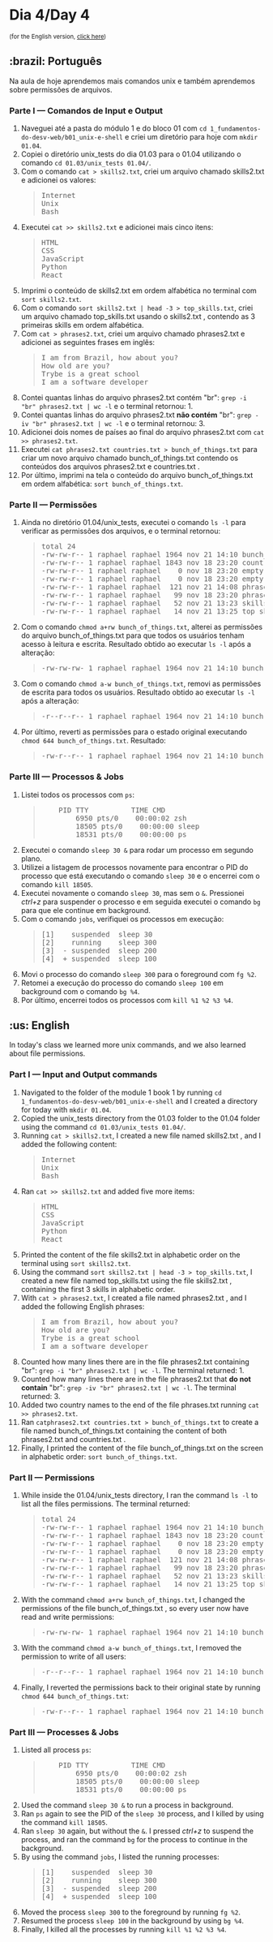 # Dia 4/Day 4
<small>(for the English version, <a href="#en">click here</a>)</small>
<h2>:brazil: Português</h2>
<p>Na aula de hoje aprendemos mais comandos unix e também aprendemos sobre permissões de arquivos.</p>
<h3>Parte I — Comandos de Input e Output</h3>
<ol>
  <li>Naveguei até a pasta do módulo 1 e do bloco 01 com <code>cd 1_fundamentos-do-desv-web/b01_unix-e-shell</code> e criei um diretório para hoje com <code>mkdir 01.04</code>.
  <li>Copiei o diretório unix_tests do dia 01.03 para o 01.04 utilizando o comando <code>cd 01.03/unix_tests 01.04/</code>.
  <li>Com o comando <code>cat > skills2.txt</code>, criei um arquivo chamado skills2.txt e adicionei os valores:
    <blockquote>
      <pre>
Internet
Unix
Bash</pre>
    </blockquote>
  <li>Executei <code>cat >> skills2.txt</code> e adicionei mais cinco itens:
    <blockquote>
      <pre>
HTML
CSS
JavaScript
Python
React</pre>
    </blockquote>
  <li>Imprimi o conteúdo de skills2.txt em ordem alfabética no terminal com <code>sort skills2.txt</code>.
  <li>Com o comando <code>sort skills2.txt | head -3 > top_skills.txt</code>, criei um arquivo chamado top_skills.txt usando o skills2.txt , contendo as 3 primeiras skills em ordem alfabética.
  <li>Com <code>cat > phrases2.txt</code>, criei um arquivo chamado phrases2.txt e adicionei as seguintes frases em inglês:
    <blockquote>
      <pre>
I am from Brazil, how about you?
How old are you?
Trybe is a great school
I am a software developer</pre>
    </blockquote>
  <li>Contei quantas linhas do arquivo phrases2.txt contém "br": <code>grep -i "br" phrases2.txt | wc -l</code> e o terminal retornou: 1.
  <li>Contei quantas linhas do arquivo phrases2.txt <strong>não contém</strong> "br": <code>grep -iv "br" phrases2.txt | wc -l</code> e o terminal retornou: 3.
  <li>Adicionei dois nomes de países ao final do arquivo phrases2.txt com <code>cat >> phrases2.txt</code>.
  <li>Executei <code>cat phrases2.txt countries.txt > bunch_of_things.txt</code> para criar um novo arquivo chamado bunch_of_things.txt contendo os conteúdos dos arquivos phrases2.txt e countries.txt .
  <li>Por último, imprimi na tela o conteúdo do arquivo bunch_of_things.txt em ordem alfabética: <code>sort bunch_of_things.txt</code>.
</ol>
<h3>Parte II — Permissões</h3>
<ol>
  <li>Ainda no diretório 01.04/unix_tests, executei o comando <code>ls -l</code> para verificar as permissões dos arquivos, e o terminal retornou:
    <blockquote>
      <pre>
total 24
-rw-rw-r-- 1 raphael raphael 1964 nov 21 14:10 bunch_of_things.txt
-rw-rw-r-- 1 raphael raphael 1843 nov 18 23:20 countries.txt
-rw-rw-r-- 1 raphael raphael    0 nov 18 23:20 empty.pdf
-rw-rw-r-- 1 raphael raphael    0 nov 18 23:20 empty.tbt
-rw-rw-r-- 1 raphael raphael  121 nov 21 14:08 phrases2.txt
-rw-rw-r-- 1 raphael raphael   99 nov 18 23:20 phrases.txt
-rw-rw-r-- 1 raphael raphael   52 nov 21 13:23 skills2.txt
-rw-rw-r-- 1 raphael raphael   14 nov 21 13:25 top_skills.txt</pre>
    </blockquote>
  <li>Com o comando <code>chmod a+rw bunch_of_things.txt</code>, alterei as permissões do arquivo bunch_of_things.txt para que todos os usuários tenham acesso à leitura e escrita. Resultado obtido ao executar <code>ls -l</code> após a alteração:
    <blockquote>
      <pre>
-rw-rw-rw- 1 raphael raphael 1964 nov 21 14:10 bunch_of_things.txt</pre>
    </blockquote>
  <li>Com o comando <code>chmod a-w bunch_of_things.txt</code>, removi as permissões de escrita para todos os usuários. Resultado obtido ao executar <code>ls -l</code> após a alteração:
    <blockquote>
      <pre>
-r--r--r-- 1 raphael raphael 1964 nov 21 14:10 bunch_of_things.txt</pre>
    </blockquote>
  <li>Por último, reverti as permissões para o estado original executando <code>chmod 644 bunch_of_things.txt</code>. Resultado:
    <blockquote>
      <pre>
-rw-r--r-- 1 raphael raphael 1964 nov 21 14:10 bunch_of_things.txt</pre>
    </blockquote>
</ol>
<h3>Parte III — Processos & Jobs</h3>
<ol>
  <li>Listei todos os processos com <code>ps</code>:
    <blockquote>
  <pre>
    PID TTY          TIME CMD
        6950 pts/0    00:00:02 zsh
        18505 pts/0    00:00:00 sleep
        18531 pts/0    00:00:00 ps</pre>
    </blockquote>
  <li>Executei o comando <code>sleep 30 &</code> para rodar um processo em segundo plano.
  <li>Utilizei a listagem de processos novamente para encontrar o PID do processo que está executando o comando <code>sleep 30</code> e o encerrei com o comando <code>kill 18505</code>.
  <li>Executei novamente o comando <code>sleep 30</code>, mas sem o <code>&</code>. Pressionei <em>ctrl+z</em> para suspender o processo e em seguida executei o comando <code>bg</code> para que ele continue em background.
  <li>Com o comando <code>jobs</code>, verifiquei os processos em execução:
    <blockquote>
  <pre>
[1]    suspended  sleep 30
[2]    running    sleep 300
[3]  - suspended  sleep 200
[4]  + suspended  sleep 100</pre>
    </blockquote>
  <li>Movi o processo do comando <code>sleep 300</code> para o foreground com <code>fg %2</code>.
  <li>Retomei a execução do processo do comando <code>sleep 100</code> em background com o comando <code>bg %4</code>.
  <li>Por último, encerrei todos os processos com <code>kill %1 %2 %3 %4</code>.
</ol>

<h2 id="en">:us: English</h2>
<p>In today's class we learned more unix commands, and we also learned about file permissions.</p>
<h3>Part I — Input and Output commands</h3>
<ol>
  <li>Navigated to the folder of the module 1 book 1 by running <code>cd 1_fundamentos-do-desv-web/b01_unix-e-shell</code> and I created a directory for today with <code>mkdir 01.04</code>.
  <li>Copied the unix_tests directory from the 01.03 folder to the 01.04 folder using the command <code>cd 01.03/unix_tests 01.04/</code>.
  <li>Running <code>cat > skills2.txt</code>, I created a new file named skills2.txt , and I added the following content:
    <blockquote>
      <pre>
Internet
Unix
Bash</pre>
    </blockquote>
  <li>Ran <code>cat >> skills2.txt</code> and added five more items:
    <blockquote>
      <pre>
HTML
CSS
JavaScript
Python
React</pre>
    </blockquote>
  <li>Printed the content of the file skills2.txt in alphabetic order on the terminal using <code>sort skills2.txt</code>.
  <li>Using the command <code>sort skills2.txt | head -3 > top_skills.txt</code>, I created a new file named top_skills.txt using the file skills2.txt , containing the first 3 skills in alphabetic order.
  <li>With <code>cat > phrases2.txt</code>, I created a file named phrases2.txt , and I added the following English phrases:
    <blockquote>
      <pre>
I am from Brazil, how about you?
How old are you?
Trybe is a great school
I am a software developer</pre>
      </blockquote>
  <li>Counted how many lines there are in the file phrases2.txt containing "br": <code>grep -i "br" phrases2.txt | wc -l</code>. The terminal returned: 1.
  <li>Counted how many lines there are in the file phrases2.txt that <strong>do not contain</strong> "br": <code>grep -iv "br" phrases2.txt | wc -l</code>. The terminal returned: 3.
  <li>Added two country names to the end of the file phrases.txt running <code>cat >> phrases2.txt</code>.
  <li>Ran <code>catphrases2.txt countries.txt > bunch_of_things.txt</code> to create a file named bunch_of_things.txt containing the content of both phrases2.txt and countries.txt .
  <li>Finally, I printed the content of the file bunch_of_things.txt on the screen in alphabetic order: <code>sort bunch_of_things.txt</code>.
</ol>
<h3>Part II — Permissions</h3>
<ol>
  <li>While inside the 01.04/unix_tests directory, I ran the command <code>ls -l</code> to list all the files permissions. The terminal returned:
    <blockquote>
      <pre>
total 24
-rw-rw-r-- 1 raphael raphael 1964 nov 21 14:10 bunch_of_things.txt
-rw-rw-r-- 1 raphael raphael 1843 nov 18 23:20 countries.txt
-rw-rw-r-- 1 raphael raphael    0 nov 18 23:20 empty.pdf
-rw-rw-r-- 1 raphael raphael    0 nov 18 23:20 empty.tbt
-rw-rw-r-- 1 raphael raphael  121 nov 21 14:08 phrases2.txt
-rw-rw-r-- 1 raphael raphael   99 nov 18 23:20 phrases.txt
-rw-rw-r-- 1 raphael raphael   52 nov 21 13:23 skills2.txt
-rw-rw-r-- 1 raphael raphael   14 nov 21 13:25 top_skills.txt</pre>
    </blockquote>
  <li>With the command <code>chmod a+rw bunch_of_things.txt</code>, I changed the permissions of the file bunch_of_things.txt , so every user now have read and write permissions:
    <blockquote>
      <pre>
-rw-rw-rw- 1 raphael raphael 1964 nov 21 14:10 bunch_of_things.txt</pre>
    </blockquote>
  <li>With the command <code>chmod a-w bunch_of_things.txt</code>, I removed the permission to write of all users:
    <blockquote>
      <pre>
-r--r--r-- 1 raphael raphael 1964 nov 21 14:10 bunch_of_things.txt</pre>
    </blockquote>
  <li>Finally, I reverted the permissions back to their original state by running <code>chmod 644 bunch_of_things.txt</code>:
    <blockquote>
      <pre>
-rw-r--r-- 1 raphael raphael 1964 nov 21 14:10 bunch_of_things.txt</pre>
    </blockquote>
</ol>
<h3>Part III — Processes & Jobs</h3>
<ol>
  <li>Listed all process <code>ps</code>:
    <blockquote>
      <pre>
    PID TTY          TIME CMD
        6950 pts/0    00:00:02 zsh
        18505 pts/0    00:00:00 sleep
        18531 pts/0    00:00:00 ps</pre>
      </blockquote>
  <li>Used the command <code>sleep 30 &</code> to run a process in background.
  <li>Ran <code>ps</code> again to see the PID of the <code>sleep 30</code> process, and I killed by using the command <code>kill 18505</code>.
  <li>Ran <code>sleep 30</code> again, but without the <code>&</code>. I pressed <em>ctrl+z</em> to suspend the process, and ran the command <code>bg</code> for the process to continue in the background.
  <li>By using the command <code>jobs</code>, I listed the running processes:
    <blockquote>
      <pre>
[1]    suspended  sleep 30
[2]    running    sleep 300
[3]  - suspended  sleep 200
[4]  + suspended  sleep 100</pre>
    </blockquote>
  <li>Moved the process <code>sleep 300</code> to the foreground by running <code>fg %2</code>.
  <li>Resumed the process <code>sleep 100</code> in the background by using <code>bg %4</code>.
  <li>Finally, I killed all the processes by running <code>kill %1 %2 %3 %4</code>.
</ol>
